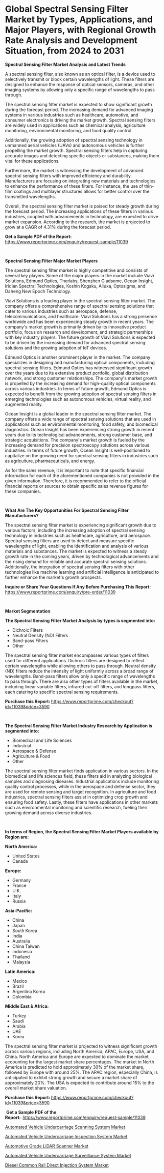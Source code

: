 <p><h1>Global Spectral Sensing Filter Market by Types, Applications, and Major Players, with Regional Growth Rate Analysis and Development Situation, from 2024 to 2031</h1></p><p><strong>Spectral Sensing Filter Market Analysis and Latest Trends</strong></p>
<p><p>A spectral sensing filter, also known as an optical filter, is a device used to selectively transmit or block certain wavelengths of light. These filters are designed to enhance the response of optical sensors, cameras, and other imaging systems by allowing only a specific range of wavelengths to pass through.</p><p>The spectral sensing filter market is expected to show significant growth during the forecast period. The increasing demand for advanced imaging systems in various industries such as healthcare, automotive, and consumer electronics is driving the market growth. Spectral sensing filters are widely used in applications such as chemical analysis, agriculture monitoring, environmental monitoring, and food quality control.</p><p>Additionally, the growing adoption of spectral sensing technology in unmanned aerial vehicles (UAVs) and autonomous vehicles is further propelling the market growth. Spectral sensing filters help in capturing accurate images and detecting specific objects or substances, making them vital for these applications.</p><p>Furthermore, the market is witnessing the development of advanced spectral sensing filters with improved efficiency and durability. Manufacturers are focusing on integrating new materials and technologies to enhance the performance of these filters. For instance, the use of thin-film coatings and multilayer structures allows for better control over the transmitted wavelengths.</p><p>Overall, the spectral sensing filter market is poised for steady growth during the forecast period. The increasing applications of these filters in various industries, coupled with advancements in technology, are expected to drive market expansion. According to the research, the market is projected to grow at a CAGR of 4.31% during the forecast period.</p></p>
<p><strong>Get a Sample PDF of the Report:&nbsp;</strong> <a href="https://www.reportprime.com/enquiry/request-sample/11039">https://www.reportprime.com/enquiry/request-sample/11039</a></p>
<p>&nbsp;</p>
<p><strong>Spectral Sensing Filter Major Market Players</strong></p>
<p><p>The spectral sensing filter market is highly competitive and consists of several key players. Some of the major players in the market include Viavi Solutions, Edmund Optics, Thorlabs, Shenzhen Gladsome, Ocean Insight, Iridian Spectral Technologies, Koshin Kogaku, Alluxa, Optosigma, and Daheng New Epoch Technology.</p><p>Viavi Solutions is a leading player in the spectral sensing filter market. The company offers a comprehensive range of spectral sensing solutions that cater to various industries such as aerospace, defense, telecommunications, and healthcare. Viavi Solutions has a strong presence worldwide and has been experiencing steady growth in recent years. The company's market growth is primarily driven by its innovative product portfolio, focus on research and development, and strategic partnerships with key industry players. The future growth of Viavi Solutions is expected to be driven by the increasing demand for advanced spectral sensing solutions and the growing adoption of IoT devices.</p><p>Edmund Optics is another prominent player in the market. The company specializes in designing and manufacturing optical components, including spectral sensing filters. Edmund Optics has witnessed significant growth over the years due to its extensive product portfolio, global distribution network, and strong customer relationships. The company's market growth is propelled by the increasing demand for high-quality optical components across various industries. In terms of future growth, Edmund Optics is expected to benefit from the growing adoption of spectral sensing filters in emerging technologies such as autonomous vehicles, virtual reality, and augmented reality.</p><p>Ocean Insight is a global leader in the spectral sensing filter market. The company offers a wide range of spectral sensing solutions that are used in applications such as environmental monitoring, food safety, and biomedical diagnostics. Ocean Insight has been experiencing strong growth in recent years due to its technological advancements, strong customer base, and strategic acquisitions. The company's market growth is fueled by the increasing demand for precision spectroscopy solutions across various industries. In terms of future growth, Ocean Insight is well-positioned to capitalize on the growing need for spectral sensing filters in industries such as agriculture, pharmaceuticals, and energy.</p><p>As for the sales revenue, it is important to note that specific financial information for each of the aforementioned companies is not provided in the given information. Therefore, it is recommended to refer to the official financial reports or sources to obtain specific sales revenue figures for these companies.</p></p>
<p>&nbsp;</p>
<p><strong>What Are The Key Opportunities For Spectral Sensing Filter Manufacturers?</strong></p>
<p><p>The spectral sensing filter market is experiencing significant growth due to various factors, including the increasing adoption of spectral sensing technology in industries such as healthcare, agriculture, and aerospace. Spectral sensing filters are used to detect and measure specific wavelengths of light, enabling the identification and analysis of various materials and substances. The market is expected to witness a steady growth rate in the coming years, driven by technological advancements and the rising demand for reliable and accurate spectral sensing solutions. Additionally, the integration of spectral sensing filters with other technologies like machine learning and artificial intelligence is anticipated to further enhance the market's growth prospects.</p></p>
<p><strong>Inquire or Share Your Questions If Any Before Purchasing This Report:</strong> <a href="https://www.reportprime.com/enquiry/pre-order/11039">https://www.reportprime.com/enquiry/pre-order/11039</a></p>
<p>&nbsp;</p>
<p><strong>Market Segmentation</strong></p>
<p><strong>The Spectral Sensing Filter Market Analysis by types is segmented into:</strong></p>
<p><ul><li>Dichroic Filters</li><li>Neutral Density (ND) Filters</li><li>Band-pass Filters</li><li>Other</li></ul></p>
<p><p>The spectral sensing filter market encompasses various types of filters used for different applications. Dichroic filters are designed to reflect certain wavelengths while allowing others to pass through. Neutral density (ND) filters reduce the intensity of light uniformly across a broad range of wavelengths. Band-pass filters allow only a specific range of wavelengths to pass through. There are also other types of filters available in the market, including linear variable filters, infrared cut-off filters, and longpass filters, each catering to specific spectral sensing requirements.</p></p>
<p><strong>Purchase this Report:&nbsp;</strong><a href="https://www.reportprime.com/checkout?id=11039&price=3590">https://www.reportprime.com/checkout?id=11039&price=3590</a></p>
<p>&nbsp;</p>
<p><strong>The Spectral Sensing Filter Market Industry Research by Application is segmented into:</strong></p>
<p><ul><li>Biomedical and Life Sciences</li><li>Industrial</li><li>Aerospace & Defense</li><li>Agriculture & Food</li><li>Other</li></ul></p>
<p><p>The spectral sensing filter market finds application in various sectors. In the biomedical and life sciences field, these filters aid in analyzing biological samples and diagnosing diseases. Industrial applications include monitoring quality control processes, while in the aerospace and defense sector, they are used for remote sensing and target recognition. In agriculture and food industries, spectral sensing filters assist in optimizing crop growth and ensuring food safety. Lastly, these filters have applications in other markets such as environmental monitoring and scientific research, fueling their growing demand across diverse industries.</p></p>
<p>&nbsp;</p>
<p><strong>In terms of Region, the Spectral Sensing Filter Market Players available by Region are:</strong></p>
<p>
    <p> <strong> North America: </strong>
        <ul>
            <li>United States</li>
            <li>Canada</li>
        </ul>
        </p> 
    <p> <strong> Europe: </strong>
        <ul>
            <li>Germany</li>
            <li>France</li>
            <li>U.K.</li>
            <li>Italy</li>
            <li>Russia</li>
        </ul>
        </p> 
    <p> <strong> Asia-Pacific: </strong>
        <ul>
            <li>China</li>
            <li>Japan</li>
            <li>South Korea</li>
            <li>India</li>
            <li>Australia</li>
            <li>China Taiwan</li>
            <li>Indonesia</li>
            <li>Thailand</li>
            <li>Malaysia</li>
        </ul>
        </p> 
    <p> <strong> Latin America: </strong>
        <ul>
            <li>Mexico</li>
            <li>Brazil</li>
            <li>Argentina Korea</li>
            <li>Colombia</li>
        </ul>
        </p> 
    <p> <strong> Middle East & Africa: </strong>
        <ul>
            <li>Turkey</li>
            <li>Saudi</li>
            <li>Arabia</li>
            <li>UAE</li>
            <li>Korea</li>
        </ul>
    </p>
    </p>
<p><p>The spectral sensing filter market is projected to witness significant growth across various regions, including North America, APAC, Europe, USA, and China. North America and Europe are expected to dominate the market, accounting for the largest market share percentages. The market in North America is predicted to hold approximately 30% of the market share, followed by Europe with around 25%. The APAC region, especially China, is anticipated to exhibit strong growth and secure a market share of approximately 20%. The USA is expected to contribute around 15% to the overall market share valuation.</p></p>
<p><strong>Purchase this Report: </strong><a href="https://www.reportprime.com/checkout?id=11039&price=3590">https://www.reportprime.com/checkout?id=11039&price=3590</a></p>
<p>&nbsp;<strong>Get a Sample PDF of the Report:&nbsp;&nbsp;</strong><a href="https://www.reportprime.com/enquiry/request-sample/11039">https://www.reportprime.com/enquiry/request-sample/11039</a></p>
<p><strong></strong></p>
<p><p><a href="https://medium.com/@emilypena1936/automated-vehicle-undercarriage-scanning-system-market-outlook-industry-overview-and-forecast-211210d26bf6">Automated Vehicle Undercarriage Scanning System Market</a></p><p><a href="https://medium.com/@emilypena1936/automated-vehicle-undercarriage-inspection-system-market-outlook-industry-overview-and-forecast-d83807e10901">Automated Vehicle Undercarriage Inspection System Market</a></p><p><a href="https://medium.com/@emilypena1936/automotive-grade-lidar-scanner-market-analysis-and-sze-forecasted-for-period-from-2024-to-2031-2b2ced6ef90f">Automotive Grade LiDAR Scanner Market</a></p><p><a href="https://medium.com/@emilypena1936/automated-vehicle-undercarriage-surveillance-system-market-outlook-industry-overview-and-forecast-d69e720fc367">Automated Vehicle Undercarriage Surveillance System Market</a></p><p><a href="https://medium.com/@emilypena1936/diesel-common-rail-direct-injection-system-market-insight-market-trends-growth-forecasted-from-127412779fdf">Diesel Common Rail Direct Injection System Market</a></p></p>
